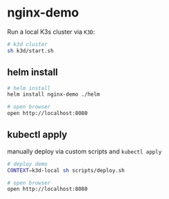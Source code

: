 # nginx-demo

Run a local K3s cluster via `K3D`:

``` sh
# k3d cluster
sh k3d/start.sh
```

## helm install

``` sh
# helm install
helm install nginx-demo ./helm

# open browser
open http://localhost:8080
```

## kubectl apply

manually deploy via custom scripts and `kubectl apply`

``` sh
# deploy demo
CONTEXT=k3d-local sh scripts/deploy.sh

# open browser
open http://localhost:8080
```
